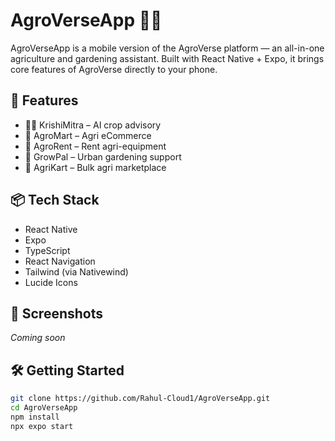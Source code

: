 # AgroVerseApp 🌱📱

AgroVerseApp is a mobile version of the AgroVerse platform — an all-in-one agriculture and gardening assistant. Built with React Native + Expo, it brings core features of AgroVerse directly to your phone.

## 🚀 Features

- 👨‍🌾 KrishiMitra – AI crop advisory
- 🛒 AgroMart – Agri eCommerce
- 🚜 AgroRent – Rent agri-equipment
- 🌿 GrowPal – Urban gardening support
- 🧺 AgriKart – Bulk agri marketplace

## 📦 Tech Stack

- React Native
- Expo
- TypeScript
- React Navigation
- Tailwind (via Nativewind)
- Lucide Icons

## 📸 Screenshots

*Coming soon*

## 🛠️ Getting Started

```bash
git clone https://github.com/Rahul-Cloud1/AgroVerseApp.git
cd AgroVerseApp
npm install
npx expo start
